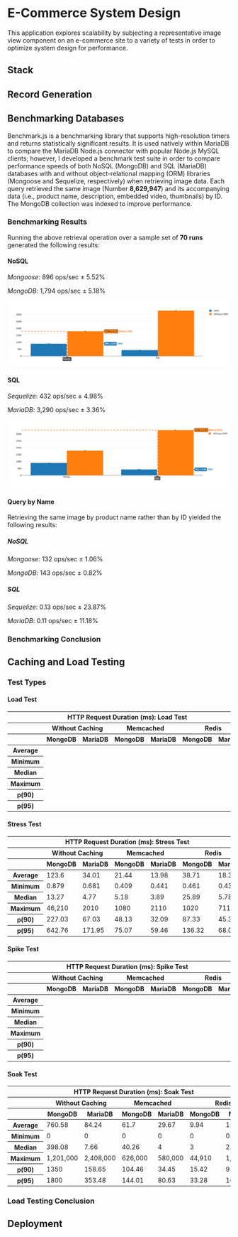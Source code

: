 # E-Commerce System Design

This application explores scalability by subjecting a representative image view component
on an e-commerce site to a variety of tests in order to optimize system design for
performance.

## Stack

## Record Generation

## Benchmarking Databases
Benchmark.js is a benchmarking library that supports high-resolution timers and
returns statistically significant results.  It is used natively within MariaDB to
compare the MariaDB Node.js connector with popular Node.js MySQL clients; however,
I developed a benchmark test suite in order to compare performance speeds of both
NoSQL (MongoDB) and SQL (MariaDB) databases with and without object-relational mapping
(ORM) libraries (Mongoose and Sequelize, respectively) when retrieving image data.  Each
query retrieved the same image (Number __8,629,947__) and its accompanying data
(i.e., product name, description, embedded video, thumbnails) by ID.  The MongoDB
collection was indexed to improve performance.

### Benchmarking Results
Running the above retrieval operation over a sample set of __70 runs__ generated
the following results:

#### NoSQL
_Mongoose_:  896 ops/sec ± 5.52%

_MongoDB_:  1,794 ops/sec ± 5.18%

![alt text](https://raw.githubusercontent.com/nmalesa/image-view/master/benchmark/plotly/assets/nosql.png "Bar Chart Displaying NoSQL Benchmarking Statistics")

#### SQL
_Sequelize_:  432 ops/sec ± 4.98%

_MariaDB_:  3,290 ops/sec ± 3.36%

![alt text](https://raw.githubusercontent.com/nmalesa/image-view/master/benchmark/plotly/assets/sql.png "Bar Chart Displaying SQL Benchmarking Statistics")

#### Query by Name
Retrieving the same image by product name rather than by ID yielded the following
results:

##### NoSQL

_Mongoose_:  132 ops/sec ± 1.06%

_MongoDB_:  143 ops/sec ± 0.82%

##### SQL

_Sequelize_: 0.13 ops/sec ± 23.87%

_MariaDB_: 0.11 ops/sec ± 11.18%

### Benchmarking Conclusion


## Caching and Load Testing

### Test Types

#### Load Test

<table>
  <thead>
    <tr>
      <th colspan="7">HTTP Request Duration (ms):  Load Test</th>
    </tr>
    <tr>
      <th colspan="1"></th>
      <th colspan="2">Without Caching</th>
      <th colspan="2">Memcached</th>
      <th colspan="2">Redis</th>
    </tr>
    <tr>
      <th colspan="1"></th>
      <th colspan="1">MongoDB</th>
      <th colspan="1">MariaDB</th>
      <th colspan="1">MongoDB</th>
      <th colspan="1">MariaDB</th>
      <th colspan="1">MongoDB</th>
      <th colspan="1">MariaDB</th>
    </tr>
  </thead>
  <tbody>
    <tr>
      <th>Average</th>
      <td></td>
      <td></td>
      <td></td>
      <td></td>
      <td></td>
      <td></td>
    </tr>
    <tr>
      <th>Minimum</th>
      <td></td>
      <td></td>
      <td></td>
      <td></td>
      <td></td>
      <td></td>
    </tr>
    <tr>
      <th>Median</th>
      <td></td>
      <td></td>
      <td></td>
      <td></td>
      <td></td>
      <td></td>
    </tr>
    <tr>
      <th>Maximum</th>
      <td></td>
      <td></td>
      <td></td>
      <td></td>
      <td></td>
      <td></td>
    </tr>
    <tr>
      <th>p(90)</th>
      <td></td>
      <td></td>
      <td></td>
      <td></td>
      <td></td>
      <td></td>
    </tr>
    <tr>
      <th>p(95)</th>
      <td></td>
      <td></td>
      <td></td>
      <td></td>
      <td></td>
      <td></td>
    </tr>
  </tbody>
</table>

#### Stress Test

<table>
  <thead>
    <tr>
      <th colspan="7">HTTP Request Duration (ms):  Stress Test</th>
    </tr>
    <tr>
      <th colspan="1"></th>
      <th colspan="2">Without Caching</th>
      <th colspan="2">Memcached</th>
      <th colspan="2">Redis</th>
    </tr>
    <tr>
      <th colspan="1"></th>
      <th colspan="1">MongoDB</th>
      <th colspan="1">MariaDB</th>
      <th colspan="1">MongoDB</th>
      <th colspan="1">MariaDB</th>
      <th colspan="1">MongoDB</th>
      <th colspan="1">MariaDB</th>
    </tr>
  </thead>
  <tbody>
    <tr>
      <th>Average</th>
      <td>123.6</td>
      <td>34.01</td>
      <td>21.44</td>
      <td>13.98</td>
      <td>38.71</td>
      <td>18.31</td>
    </tr>
    <tr>
      <th>Minimum</th>
      <td>0.879</td>
      <td>0.681</td>
      <td>0.409</td>
      <td>0.441</td>
      <td>0.461</td>
      <td>0.431</td>
    </tr>
    <tr>
      <th>Median</th>
      <td>13.27</td>
      <td>4.77</td>
      <td>5.18</td>
      <td>3.89</td>
      <td>25.89</td>
      <td>5.78</td>
    </tr>
    <tr>
      <th>Maximum</th>
      <td>46,210</td>
      <td>2010</td>
      <td>1080</td>
      <td>2110</td>
      <td>1020</td>
      <td>711.32</td>
    </tr>
    <tr>
      <th>p(90)</th>
      <td>227.03</td>
      <td>67.03</td>
      <td>48.13</td>
      <td>32.09</td>
      <td>87.33</td>
      <td>45.32</td>
    </tr>
    <tr>
      <th>p(95)</th>
      <td>642.76</td>
      <td>171.95</td>
      <td>75.07</td>
      <td>59.46</td>
      <td>136.32</td>
      <td>68.06</td>
    </tr>
  </tbody>
</table>

#### Spike Test

<table>
  <thead>
    <tr>
      <th colspan="7">HTTP Request Duration (ms):  Spike Test</th>
    </tr>
    <tr>
      <th colspan="1"></th>
      <th colspan="2">Without Caching</th>
      <th colspan="2">Memcached</th>
      <th colspan="2">Redis</th>
    </tr>
    <tr>
      <th colspan="1"></th>
      <th colspan="1">MongoDB</th>
      <th colspan="1">MariaDB</th>
      <th colspan="1">MongoDB</th>
      <th colspan="1">MariaDB</th>
      <th colspan="1">MongoDB</th>
      <th colspan="1">MariaDB</th>
    </tr>
  </thead>
  <tbody>
    <tr>
      <th>Average</th>
      <td></td>
      <td></td>
      <td></td>
      <td></td>
      <td></td>
      <td></td>
    </tr>
    <tr>
      <th>Minimum</th>
      <td></td>
      <td></td>
      <td></td>
      <td></td>
      <td></td>
      <td></td>
    </tr>
    <tr>
      <th>Median</th>
      <td></td>
      <td></td>
      <td></td>
      <td></td>
      <td></td>
      <td></td>
    </tr>
    <tr>
      <th>Maximum</th>
      <td></td>
      <td></td>
      <td></td>
      <td></td>
      <td></td>
      <td></td>
    </tr>
    <tr>
      <th>p(90)</th>
      <td></td>
      <td></td>
      <td></td>
      <td></td>
      <td></td>
      <td></td>
    </tr>
    <tr>
      <th>p(95)</th>
      <td></td>
      <td></td>
      <td></td>
      <td></td>
      <td></td>
      <td></td>
    </tr>
  </tbody>
</table>

#### Soak Test

<table>
  <thead>
    <tr>
      <th colspan="7">HTTP Request Duration (ms):  Soak Test</th>
    </tr>
    <tr>
      <th colspan="1"></th>
      <th colspan="2">Without Caching</th>
      <th colspan="2">Memcached</th>
      <th colspan="2">Redis</th>
    </tr>
    <tr>
      <th colspan="1"></th>
      <th colspan="1">MongoDB</th>
      <th colspan="1">MariaDB</th>
      <th colspan="1">MongoDB</th>
      <th colspan="1">MariaDB</th>
      <th colspan="1">MongoDB</th>
      <th colspan="1">MariaDB</th>
    </tr>
  </thead>
  <tbody>
    <tr>
      <th>Average</th>
      <td>760.58</td>
      <td>84.24</td>
      <td>61.7</td>
      <td>29.67</td>
      <td>9.94</td>
      <td>15.43</td>
    </tr>
    <tr>
      <th>Minimum</th>
      <td>0</td>
      <td>0</td>
      <td>0</td>
      <td>0</td>
      <td>0</td>
      <td>0</td>
    </tr>
    <tr>
      <th>Median</th>
      <td>398.08</td>
      <td>7.66</td>
      <td>40.26</td>
      <td>4</td>
      <td>3</td>
      <td>2.55</td>
    </tr>
    <tr>
      <th>Maximum</th>
      <td>1,201,000</td>
      <td>2,408,000</td>
      <td>626,000</td>
      <td>580,000</td>
      <td>44,910</td>
      <td>1,320,000</td>
    </tr>
    <tr>
      <th>p(90)</th>
      <td>1350</td>
      <td>158.65</td>
      <td>104.46</td>
      <td>34.45</td>
      <td>15.42</td>
      <td>9.96</td>
    </tr>
    <tr>
      <th>p(95)</th>
      <td>1800</td>
      <td>353.48</td>
      <td>144.01</td>
      <td>80.63</td>
      <td>33.28</td>
      <td>16.45</td>
    </tr>
  </tbody>
</table>

### Load Testing Conclusion

## Deployment
